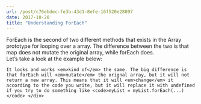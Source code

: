```yaml
---
url: /post/c76ebdec-fe3b-43d1-8efe-16f520e28097
date: 2017-10-20
title: "Understanding ForEach"
---
```


<div class="kg-card-markdown">

  ForEach is the second of two different methods that exists in the Array prototype for looping over a array. The difference between the two is that map does not mutate the original array, while forEach does.<br /> Let&#8217;s take a look at the example below:</p> 

  

<script src="https://gist.github.com/hjertnes/c6154669c22dbf1a9b12d1f8780d9890.js"></script>

  

  <p>

    It looks and works <em>kind of</em> the same. The big difference is that forEach will <em>mutate</em> the orignal array, but it will not return a new array. This means that it will <em>change</em> it according to the code you write, but it will replace it with undefined if you try to do something like <code>myList = myList.forEach(...)</code> </div>